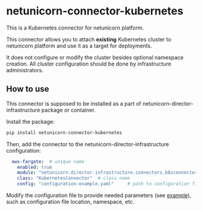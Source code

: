 # netunicorn-connector-kubernetes
This is a Kubernetes connector for netunicorn platform.  

This connector allows you to attach **existing** Kubernetes cluster
to netunicorn platform and use it as a target for deployments.  

It does not configure or modify the cluster besides optional namespace creation.
All cluster configuration should be done by infrastructure administrators.


## How to use
This connector is supposed to be installed as a part of netunicorn-director-infrastructure package or container.

Install the package:
```bash
pip install netunicorn-connector-kubernetes
```

Then, add the connector to the netunicorn-director-infrastructure configuration:
```yaml
  aws-fargate:  # unique name
    enabled: true
    module: "netunicorn.director.infrastructure.connectors.k8sconnector"  # where to import from
    class: "KubernetesConnector"  # class name
    config: "configuration-example.yaml"     # path to configuration file
```

Modify the configuration file to provide needed parameters (see [example](configuration-example.yaml)), such as
configuration file location, namespace, etc.